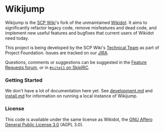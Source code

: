 # Wikijump

Wikijump is the [SCP Wiki](http://www.scpwiki.com/)'s fork of the unmaintained [Wikidot](https://github.com/gabrys/wikidot).
It aims to significantly refactor legacy code, remove misfeatures and dead code, and implement new useful features and bugfixes that current users of Wikidot need today.

This project is being developed by the SCP Wiki's [Technical Team](http://05command.wikidot.com/technical-staff-main) as part of Project Foundation.
Issues are tracked on our [JIRA](https://scuttle.atlassian.net/browse/WDBUGS).

Questions, comments or suggestions can be suggested in the [Feature Requests forum](http://www.scpwiki.com/forum/c-3335630/feature-requests), or in [`#site11` on SkipIRC](http://www.scpwiki.com/chat-guide).

### Getting Started

We don't have a lot of documentation here yet. See [development.md](docs/development.md) and [install.md](docs/install.md) for information on running a local instance of Wikijump.

### License

This code is available under the same license as Wikidot, the [GNU Affero General Public License 3.0](https://www.gnu.org/licenses/agpl-3.0.en.html) (AGPL 3.0).
